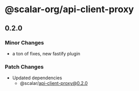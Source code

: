 # @scalar-org/api-client-proxy

## 0.2.0

### Minor Changes

- a ton of fixes, new fastify plugin

### Patch Changes

- Updated dependencies
  - @scalar/api-client-proxy@0.2.0
